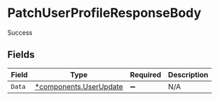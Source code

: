 # PatchUserProfileResponseBody

Success


## Fields

| Field                                                           | Type                                                            | Required                                                        | Description                                                     |
| --------------------------------------------------------------- | --------------------------------------------------------------- | --------------------------------------------------------------- | --------------------------------------------------------------- |
| `Data`                                                          | [*components.UserUpdate](../../models/components/userupdate.md) | :heavy_minus_sign:                                              | N/A                                                             |